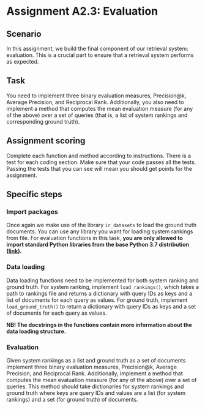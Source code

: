 # Assignment A2.3: Evaluation

## Scenario

In this assignment, we build the final component of our retrieval system: evaluation. This is a crucial part to ensure that a retrieval system performs as expected.

## Task

You need to implement three binary evaluation measures, Precision@k, Average Precision, and Reciprocal Rank. Additionally, you also need to implement a method that computes the mean evaluation measure (for any of the above) over a set of queries (that is, a list of system rankings and corresponding ground truth).

## Assignment scoring

Complete each function and method according to instructions. There is a test for each coding section. Make sure that your code passes all the tests. Passing the tests that you can see will mean you should get points for the assignment.  

## Specific steps

### Import packages

Once again we make use of the library `ir_datasets` to load the ground truth documents. You can use any library you want for loading system rankings from file. For evaluation functions in this task, **you are only allowed to import standard Python libraries from the base Python 3.7 distribution ([link](https://docs.python.org/3.7/py-modindex.html)).**

### Data loading

Data loading functions need to be implemented for both system ranking and ground truth. For system ranking, implement `load_rankings()`, which takes a path to rankings file and returns a dictionary with query IDs as keys and a list of documents for each query as values. For ground truth, implement `load_ground_truth()` to return a dictionary with query IDs as keys and a set of documents for each query as values.

**NB! The docstrings in the functions contain more information about the data loading structure.**

### Evaluation

Given system rankings as a list and ground truth as a set of documents implement three binary evaluation measures, Precision@k, Average Precision, and Reciprocal Rank. Additionally, implement a method that computes the mean evaluation measure (for any of the above) over a set of queries. This method should take dictionaries for system rankings and ground truth where keys are query IDs and values are a list (for system rankings) and a set (for ground truth) of documents.
